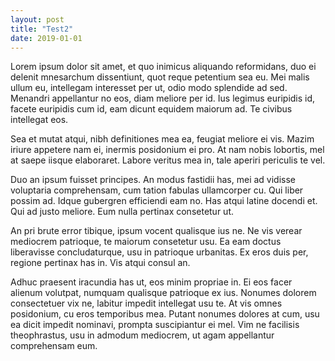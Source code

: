 ```yaml
---
layout: post
title: "Test2"
date: 2019-01-01
---
```


Lorem ipsum dolor sit amet, et quo inimicus aliquando reformidans, duo ei delenit mnesarchum dissentiunt, quot reque petentium sea eu. Mei malis ullum eu, intellegam interesset per ut, odio modo splendide ad sed. Menandri appellantur no eos, diam meliore per id. Ius legimus euripidis id, facete euripidis cum id, eam dicunt equidem maiorum ad. Te civibus intellegat eos.

Sea et mutat atqui, nibh definitiones mea ea, feugiat meliore ei vis. Mazim iriure appetere nam ei, inermis posidonium ei pro. At nam nobis lobortis, mel at saepe iisque elaboraret. Labore veritus mea in, tale aperiri periculis te vel.

Duo an ipsum fuisset principes. An modus fastidii has, mei ad vidisse voluptaria comprehensam, cum tation fabulas ullamcorper cu. Qui liber possim ad. Idque gubergren efficiendi eam no. Has atqui latine docendi et. Qui ad justo meliore. Eum nulla pertinax consetetur ut.

An pri brute error tibique, ipsum vocent qualisque ius ne. Ne vis verear mediocrem patrioque, te maiorum consetetur usu. Ea eam doctus liberavisse concludaturque, usu in patrioque urbanitas. Ex eros duis per, regione pertinax has in. Vis atqui consul an.

Adhuc praesent iracundia has ut, eos minim propriae in. Ei eos facer alienum volutpat, numquam qualisque patrioque ex ius. Nonumes dolorem consectetuer vix ne, labitur impedit intellegat usu te. At vis omnes posidonium, cu eros temporibus mea. Putant nonumes dolores at cum, usu ea dicit impedit nominavi, prompta suscipiantur ei mel. Vim ne facilisis theophrastus, usu in admodum mediocrem, ut agam appellantur comprehensam eum.